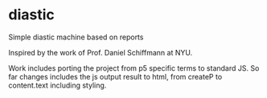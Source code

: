 # diastic
Simple diastic machine based on reports



Inspired by the work of Prof. Daniel Schiffmann at NYU.

Work includes porting the project from p5 specific terms to standard JS.
So far changes includes the js output result to html, from createP to content.text including styling.
